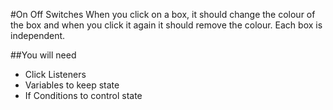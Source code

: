 #On Off Switches
When you click on a box, it should change the colour of the box and when you click it again it should remove the colour.
Each box is independent.

##You will need
* Click Listeners
* Variables to keep state
* If Conditions to control state